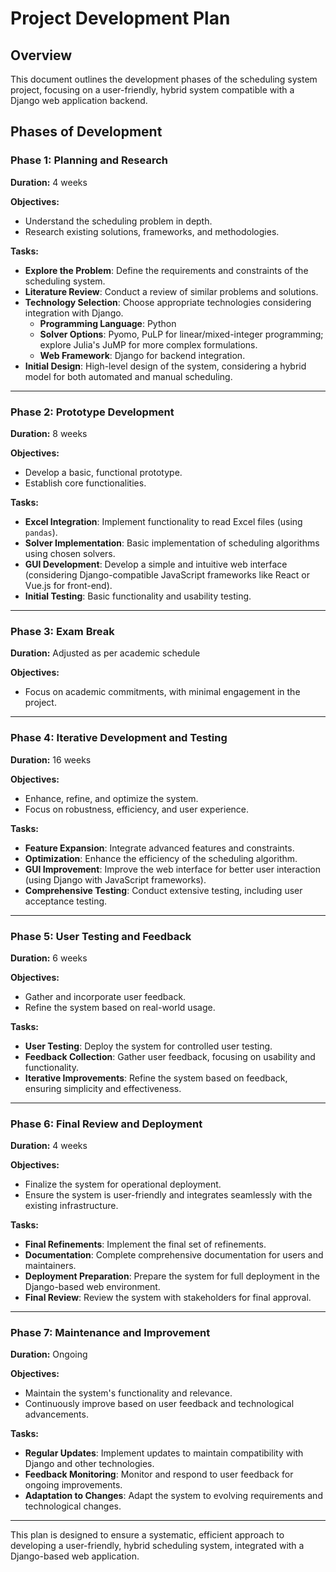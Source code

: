 # Project Development Plan

## Overview
This document outlines the development phases of the scheduling system project, focusing on a user-friendly, hybrid system compatible with a Django web application backend.

## Phases of Development

### Phase 1: Planning and Research
**Duration:** 4 weeks

**Objectives:**
- Understand the scheduling problem in depth.
- Research existing solutions, frameworks, and methodologies.

**Tasks:**
- **Explore the Problem**: Define the requirements and constraints of the scheduling system.
- **Literature Review**: Conduct a review of similar problems and solutions.
- **Technology Selection**: Choose appropriate technologies considering integration with Django.
    - **Programming Language**: Python
    - **Solver Options**: Pyomo, PuLP for linear/mixed-integer programming; explore Julia's JuMP for more complex formulations.
    - **Web Framework**: Django for backend integration.
- **Initial Design**: High-level design of the system, considering a hybrid model for both automated and manual scheduling.

---

### Phase 2: Prototype Development
**Duration:** 8 weeks

**Objectives:**
- Develop a basic, functional prototype.
- Establish core functionalities.

**Tasks:**
- **Excel Integration**: Implement functionality to read Excel files (using `pandas`).
- **Solver Implementation**: Basic implementation of scheduling algorithms using chosen solvers.
- **GUI Development**: Develop a simple and intuitive web interface (considering Django-compatible JavaScript frameworks like React or Vue.js for front-end).
- **Initial Testing**: Basic functionality and usability testing.

---

### Phase 3: Exam Break
**Duration:** Adjusted as per academic schedule

**Objectives:**
- Focus on academic commitments, with minimal engagement in the project.

---

### Phase 4: Iterative Development and Testing
**Duration:** 16 weeks

**Objectives:**
- Enhance, refine, and optimize the system.
- Focus on robustness, efficiency, and user experience.

**Tasks:**
- **Feature Expansion**: Integrate advanced features and constraints.
- **Optimization**: Enhance the efficiency of the scheduling algorithm.
- **GUI Improvement**: Improve the web interface for better user interaction (using Django with JavaScript frameworks).
- **Comprehensive Testing**: Conduct extensive testing, including user acceptance testing.

---

### Phase 5: User Testing and Feedback
**Duration:** 6 weeks

**Objectives:**
- Gather and incorporate user feedback.
- Refine the system based on real-world usage.

**Tasks:**
- **User Testing**: Deploy the system for controlled user testing.
- **Feedback Collection**: Gather user feedback, focusing on usability and functionality.
- **Iterative Improvements**: Refine the system based on feedback, ensuring simplicity and effectiveness.

---

### Phase 6: Final Review and Deployment
**Duration:** 4 weeks

**Objectives:**
- Finalize the system for operational deployment.
- Ensure the system is user-friendly and integrates seamlessly with the existing infrastructure.

**Tasks:**
- **Final Refinements**: Implement the final set of refinements.
- **Documentation**: Complete comprehensive documentation for users and maintainers.
- **Deployment Preparation**: Prepare the system for full deployment in the Django-based web environment.
- **Final Review**: Review the system with stakeholders for final approval.

---

### Phase 7: Maintenance and Improvement
**Duration:** Ongoing

**Objectives:**
- Maintain the system's functionality and relevance.
- Continuously improve based on user feedback and technological advancements.

**Tasks:**
- **Regular Updates**: Implement updates to maintain compatibility with Django and other technologies.
- **Feedback Monitoring**: Monitor and respond to user feedback for ongoing improvements.
- **Adaptation to Changes**: Adapt the system to evolving requirements and technological changes.

---

This plan is designed to ensure a systematic, efficient approach to developing a user-friendly, hybrid scheduling system, integrated with a Django-based web application.

